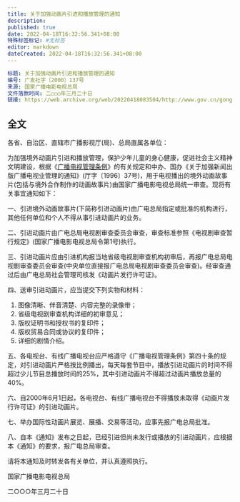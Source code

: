 ```yaml
---
title: 关于加强动画片引进和播放管理的通知
description:
published: true
date: 2022-04-18T16:32:56.341+08:00
特殊标签标记: #无标签
editor: markdown
dateCreated: 2022-04-18T16:32:56.341+08:00
---
```


```YAML
标题: 关于加强动画片引进和播放管理的通知
编号: 广发社字〔2000〕137号
来源: 国家广播电影电视总局
文件落款时间: 二○○○年三月二十日
链接: https://web.archive.org/web/20220418083504/http://www.gov.cn/gongbao/content/2000/content_60451.htm
```

## 全文

各省、自治区、直辖市广播影视厅(局)、总局直属各单位：

为加强境外动画片引进和播放管理，保护少年儿童的身心健康，促进社会主义精神文明建设，根据《[广播电视管理条例](/rule/国务院/广播电视管理条例.md)》的有关规定和中办、国办《关于加强新闻出版广播电视业管理的通知》(厅字〔1996〕37号)，用于电视播出的境外动画故事片(包括与境外合作制作的动画故事片)由国家广播电影电视总局统一审查。现将有关事宜通知如下：

一、引进境外动画故事片(下简称引进动画片)由广电总局指定或批准的机构进行，其他任何单位和个人不得从事引进动画片的业务。

二、引进动画片由广电总局电视剧审查委员会审查，审查标准参照《电视剧审查暂行规定》(国家广播电影电视总局令第1号)执行。

三、引进动画片应由引进机构报当地省级电视剧审查机构初审后，再报广电总局电视剧审查委员会审查(中央单位直接报广电总局电视剧审查委员会审查)。经审查通过后由广电总局社会管理司核发《动画片发行许可证》。

四、送审引进动画片，应当提交下列实物和材料：

1. 图像清晰、伴音清楚、内容完整的录像带；
2. 省级电视剧审查机构详细的初审意见；
3. 版权证明书和授权书的复印件；
4. 版权贸易合同或协议的复印件；
5. 详细的剧情介绍。

五、各电视台、有线广播电视台应严格遵守《广播电视管理条例》第四十条的规定，对引进动画片严格按比例播出，每天每套节目中，播放引进动画片的时间不得超过少儿节目总播放时间的25%，其中引进动画片不得超过动画片播放总量的40%。

六、自2000年6月1日起，各电视台、有线广播电视台不得播放未取得《动画片发行许可证》的引进动画片。

七、举办国际性动画片展览、展播、交易等活动，应事先报广电总局批准。

八、自本《通知》发布之日起，已经引进但尚未发行或播放的引进动画片，应根据本《通知》的要求，报广电总局审查。

请将本通知及时转发各有关单位，并认真遵照执行。

国家广播电影电视总局

二○○○年三月二十日
